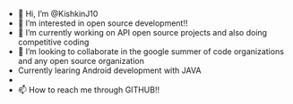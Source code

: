 - 👋 Hi, I’m @KishkinJ10
- 👀 I’m interested in open source development!!
- 🌱 I’m currently working on API open source projects and also doing competitive coding
- 💞️ I’m looking to collaborate in the google summer of code organizations and any open source organization
-   Currently learing Android development with JAVA
- 
- 📫 How to reach me through GITHUB!!

<!---
KishkinJ10/KishkinJ10 is a ✨ special ✨ repository because its `README.md` (this file) appears on your GitHub profile.
You can click the Preview link to take a look at your changes.
--->

